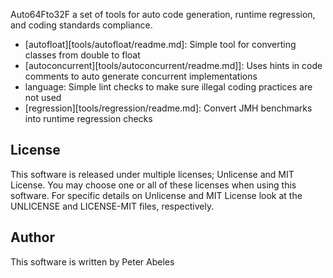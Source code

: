 Auto64Fto32F a set of tools for auto code generation, runtime regression, and coding standards compliance.
* [autofloat][tools/autofloat/readme.md]: Simple tool for converting classes from double to float
* [autoconcurrent][tools/autoconcurrent/readme.md]]: Uses hints in code comments to auto generate concurrent implementations
* language: Simple lint checks to make sure illegal coding practices are not used
* [regression][tools/regression/readme.md]: Convert JMH benchmarks into runtime regression checks

## License

This software is released under multiple licenses; Unlicense and MIT License. You may choose one or all of these licenses when using this software. For specific details on Unlicense and MIT License look at the UNLICENSE and LICENSE-MIT files, respectively.

## Author

This software is written by Peter Abeles